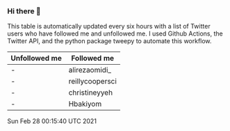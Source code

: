### Hi there 👋

This table is automatically updated every six hours with a list of Twitter users who have followed me and unfollowed me. I used Github Actions, the Twitter API, and the python package tweepy to automate this workflow.

| Unfollowed me |  Followed me |
| --- | --- |
|-|alirezaomidi_|
|-|reillycoopersci|
|-|christineyyeh|
|-|Hbakiyom|
Sun Feb 28 00:15:40 UTC 2021
